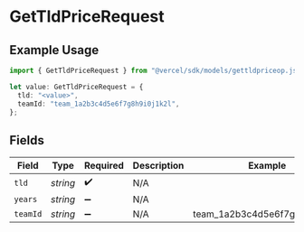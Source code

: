 # GetTldPriceRequest

## Example Usage

```typescript
import { GetTldPriceRequest } from "@vercel/sdk/models/gettldpriceop.js";

let value: GetTldPriceRequest = {
  tld: "<value>",
  teamId: "team_1a2b3c4d5e6f7g8h9i0j1k2l",
};
```

## Fields

| Field                         | Type                          | Required                      | Description                   | Example                       |
| ----------------------------- | ----------------------------- | ----------------------------- | ----------------------------- | ----------------------------- |
| `tld`                         | *string*                      | :heavy_check_mark:            | N/A                           |                               |
| `years`                       | *string*                      | :heavy_minus_sign:            | N/A                           |                               |
| `teamId`                      | *string*                      | :heavy_minus_sign:            | N/A                           | team_1a2b3c4d5e6f7g8h9i0j1k2l |